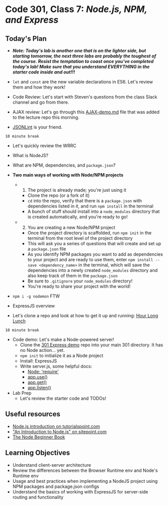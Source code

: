 # Code 301, Class 7: ***Node.js, NPM, and Express***

## Today's Plan

- ***Note: Today's lab is another one that is on the lighter side, but starting tomorrow, the next three labs are probably the toughest of the course. Resist the temptation to coast once you've completed today's lab! Make sure that you understand EVERYTHING in the starter code inside and out!!!***

- `let` and `const` are the new variable declarations in ES6. Let's review them and how they work!

- Code Review: Let's start with Steven's questions from the class Slack channel and go from there.

- AJAX review: Let's go through this [AJAX-demo.md](https://github.com/codefellows/seattle-301d17/blob/master/06-ajax-http/AJAX-demo.md) file that was added to the lecture repo this morning.

- [JSONLint](http://jsonlint.com/) is your friend.

`10 minute break`

- Let's quickly review the WRRC
- What is NodeJS?
- What are NPM, dependencies, and `package.json`?

- **Two main ways of working with Node/NPM projects**
	- 1. The project is already made; you're just using it
		- Clone the repo (or a fork of it)
		- `cd` into the repo, verify that there is a `package.json` with dependencies listed in it, and run `npm install` in the terminal
		- A bunch of stuff should install into a `node_modules` directory that is created automatically, and you're ready to go!
	- 2. You are creating a new Node/NPM project
		- Once the project directory is scaffolded, run `npm init` in the terminal from the root level of the project directory
		- This will ask you a series of questions that will create and set up a `package.json` file
		- As you identify NPM packages you want to add as dependencies to your project and are ready to use them, enter `npm install --save <dependency_name>` in the terminal, which will save the dependencies into a newly created `node_modules` directory and also keep track of them in the `package.json`
		- Be sure to `.gitignore` your `node_modules` directory!
		- You're ready to share your project with the world!
		
- `npm i -g nodemon` FTW
- ExpressJS overview
- Let's clone a repo and look at how to get it up and running: [Hour Long Lunch](https://github.com/bentongreen/hour-long-lunch)

`10 minute break`

- Code demo: Let's make a Node-powered server!
	- Clone the [301 Express demo](https://github.com/codefellows/301-express-demo) repo into your main 301 directory. It has no Node action... yet.
	- `npm init` to initialize it as a Node project
	- Install: ExpressJS
	- Write server.js, some helpful docs:
		- [Node: 'require'](https://nodejs.org/api/modules.html#modules_module_require_id)
		- [app.use()](https://expressjs.com/en/api.html#app.use)
		- [app.get()](https://expressjs.com/en/api.html#app.get.method)
		- [app.listen()](https://expressjs.com/en/api.html#app.listen)
- Lab Prep
	- Let's review the starter code and TODOs!

## Useful resources

<ul>
<li><a href="https://www.tutorialspoint.com/nodejs/nodejs_introduction.htm">Node.js introduction on tutorialspoint.com</a></li>
<li><a href="https://www.sitepoint.com/an-introduction-to-node-js/">"An Introduction to Node.js" on sitepoint.com</a></li>
<li><a href="http://www.nodebeginner.org/">The Node Beginner Book</a></li>
</ul>

## Learning Objectives

* Understand client-server architecture
* Review the differences between the Browser Runtime env and Node's Runtime env
* Usage and best practices when implementing a NodeJS project using NPM packages and package.json configs
* Understand the basics of working with ExpressJS for server-side routing and functionality
